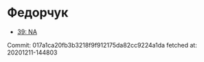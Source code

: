 # Федорчук
- [39: NA](39.md)

Commit: 017a1ca20fb3b3218f9f912175da82cc9224a1da
 fetched at: 20201211-144803
